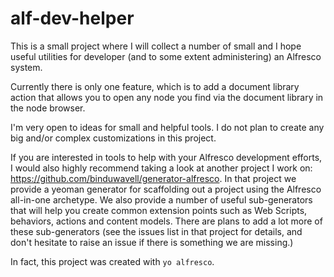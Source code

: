 # alf-dev-helper

This is a small project where I will collect a number of small and I hope useful utilities for developer (and to some extent administering) an Alfresco system.

Currently there is only one feature, which is to add a document library action that allows you to open any node you find via the document library in the node browser.

I'm very open to ideas for small and helpful tools. I do not plan to create any big and/or complex customizations in this project.

If you are interested in tools to help with your Alfresco development efforts, I would also highly recommend taking a look at another project I work on: https://github.com/binduwavell/generator-alfresco. In that project we provide a yeoman generator for scaffolding out a project using the Alfresco all-in-one archetype. We also provide a number of useful sub-generators that will help you create common extension points such as Web Scripts, behaviors, actions and content models. There are plans to add a lot more of these sub-generators (see the issues list in that project for details, and don't hesitate to raise an issue if there is something we are missing.)

In fact, this project was created with `yo alfresco`.
